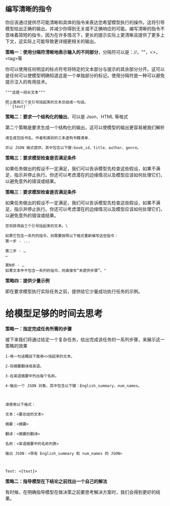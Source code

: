 
## 编写清晰的指令

你应该通过提供尽可能清晰和具体的指令来表达您希望模型执行的操作。这将引导模型给出正确的输出，并减少你得到无关或不正确响应的可能。编写清晰的指令不意味着简短的指令，因为在许多情况下，更长的提示实际上更清晰且提供了更多上下文，这实际上可能导致更详细更相关的输出。


**策略一：使用分隔符清晰地表示输入的不同部分**，分隔符可以是：//，""，<>，\<tag></tag>等

你可以使用任何明显的标点符号将特定的文本部分与提示的其余部分分开。这可以是任何可以使模型明确知道这是一个单独部分的标记。使用分隔符是一种可以避免提示注入的有用技术。

```
"""这是一段长文本"""

把上面用三个反引号括起来的文本总结成一句话。
```{text}```
```


**策略二：要求一个结构化的输出**，可以是 Json、HTML 等格式

第二个策略是要求生成一个结构化的输出，这可以使模型的输出更容易被我们解析
```
请生成包括书名、作者和类别的三本虚构书籍清单.

并以 JSON 格式提供，其中包含以下键:book_id、title、author、genre。
```

**策略三：要求模型检查是否满足条件**

如果任务做出的假设不一定满足，我们可以告诉模型先检查这些假设，如果不满足，指示并停止执行。你还可以考虑潜在的边缘情况以及模型应该如何处理它们，以避免意外的错误或结果。


**策略三：要求模型检查是否满足条件**

如果任务做出的假设不一定满足，我们可以告诉模型先检查这些假设，如果不满足，指示并停止执行。你还可以考虑潜在的边缘情况以及模型应该如何处理它们，以避免意外的错误或结果。

```
您将获得由三个引号括起来的文本。\

如果它包含一系列的指令，则需要按照以下格式重新编写这些指令：
第一步 - ...

第二步 - …
…

第N步 - …
如果文本中不包含一系列的指令，则直接写“未提供步骤”。"
```


**策略四：提供少量示例**

即在要求模型执行实际任务之前，提供给它少量成功执行任务的示例。


# 给模型足够的时间去思考

**策略一：指定完成任务所需的步骤**

接下来我们将通过给定一个复杂任务，给出完成该任务的一系列步骤，来展示这一策略的效果

```
1-用一句话概括下面用<>括起来的文本。

2-将摘要翻译成英语。

3-在英语摘要中列出每个名称。

4-输出一个 JSON 对象，其中包含以下键：English_summary，num_names。

  

请使用以下格式：

文本：<要总结的文本>

摘要：<摘要>

翻译：<摘要的翻译>

名称：<英语摘要中的名称列表>

输出 JSON：<带有 English_summary 和 num_names 的 JSON>

  

Text: <{text}>
```


**策略二：指导模型在下结论之前找出一个自己的解法**

有时候，在明确指导模型在做决策之前要思考解决方案时，我们会得到更好的结果。